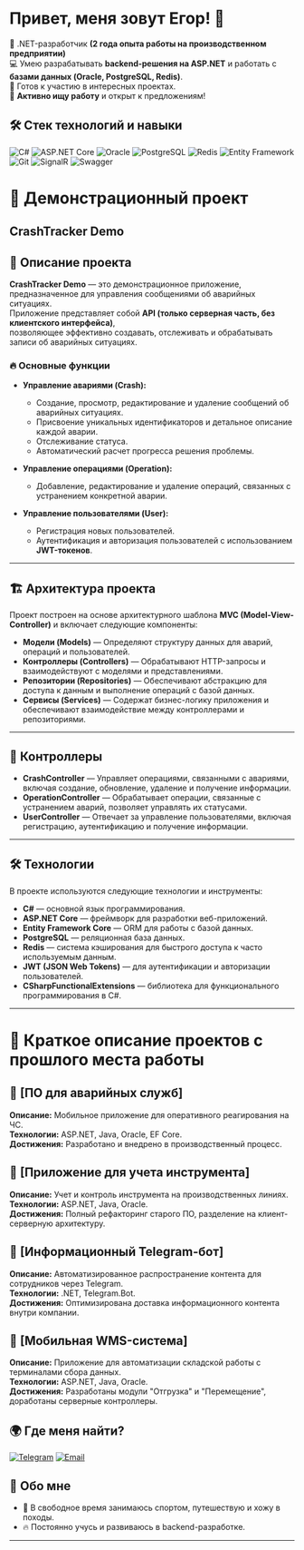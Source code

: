 # Привет, меня зовут Егор! 👋

🚀 .NET-разработчик  **(2 года опыта работы на производственном предприятии)**  
💻 Умею разрабатывать **backend-решения на ASP.NET** и работать с **базами данных (Oracle, PostgreSQL, Redis)**.  
📍 Готов к участию в интересных проектах.  
🔎 **Активно ищу работу** и открыт к предложениям! 


## 🛠️ Стек технологий и навыки
![C#](https://img.shields.io/badge/-C%23-239120?style=flat-square&logo=c-sharp&logoColor=white)
![ASP.NET Core](https://img.shields.io/badge/-ASP.NET_Core-512BD4?style=flat-square&logo=dotnet&logoColor=white)
![Oracle](https://img.shields.io/badge/-Oracle-F80000?style=flat-square&logo=oracle&logoColor=white)
![PostgreSQL](https://img.shields.io/badge/-PostgreSQL-336791?style=flat-square&logo=postgresql&logoColor=white)
![Redis](https://img.shields.io/badge/-Redis-D82C20?style=flat-square&logo=redis&logoColor=white)
![Entity Framework](https://img.shields.io/badge/-Entity_Framework-512BD4?style=flat-square&logo=dotnet&logoColor=white)
![Git](https://img.shields.io/badge/-Git-F05032?style=flat-square&logo=git&logoColor=white)
![SignalR](https://img.shields.io/badge/-SignalR-512BD4?style=flat-square&logo=asp.net&logoColor=white)
![Swagger](https://img.shields.io/badge/-Swagger-85EA2D?style=flat-square&logo=swagger&logoColor=white)

# 📂 Демонстрационный проект
## CrashTracker Demo

## 📌 Описание проекта

**CrashTracker Demo** — это демонстрационное приложение, предназначенное для управления сообщениями об аварийных ситуациях.  
Приложение представляет собой **API (только серверная часть, без клиентского интерфейса)**,  
позволяющее эффективно создавать, отслеживать и обрабатывать записи об аварийных ситуациях.


### 🔥 Основные функции

- **Управление авариями (Crash):**
  - Создание, просмотр, редактирование и удаление сообщений об аварийных ситуациях.
  - Присвоение уникальных идентификаторов и детальное описание каждой аварии.
  - Отслеживание статуса.
  - Автоматический расчет прогресса решения проблемы.
    
- **Управление операциями (Operation):**
  - Добавление, редактирование и удаление операций, связанных с устранением конкретной аварии.

- **Управление пользователями (User):**
  - Регистрация новых пользователей.
  - Аутентификация и авторизация пользователей с использованием **JWT-токенов**.

---

## 🏗 Архитектура проекта

Проект построен на основе архитектурного шаблона **MVC (Model-View-Controller)** и включает следующие компоненты:

- **Модели (Models)** — Определяют структуру данных для аварий, операций и пользователей.
- **Контроллеры (Controllers)** — Обрабатывают HTTP-запросы и взаимодействуют с моделями и представлениями.
- **Репозитории (Repositories)** — Обеспечивают абстракцию для доступа к данным и выполнение операций с базой данных.
- **Сервисы (Services)** — Содержат бизнес-логику приложения и обеспечивают взаимодействие между контроллерами и репозиториями.
---

## 📂 Контроллеры

- **CrashController** — Управляет операциями, связанными с авариями, включая создание, обновление, удаление и получение информации.
- **OperationController** — Обрабатывает операции, связанные с устранением аварий, позволяет управлять их статусами.
- **UserController** — Отвечает за управление пользователями, включая регистрацию, аутентификацию и получение информации.
---

## 🛠 Технологии

В проекте используются следующие технологии и инструменты:

- **C#** — основной язык программирования.
- **ASP.NET Core** — фреймворк для разработки веб-приложений.
- **Entity Framework Core** — ORM для работы с базой данных.
- **PostgreSQL** — реляционная база данных.
- **Redis** — система кэширования для быстрого доступа к часто используемым данным.
- **JWT (JSON Web Tokens)** — для аутентификации и авторизации пользователей.
- **CSharpFunctionalExtensions** — библиотека для функционального программирования в C#.

---

# 📂  Краткое описание проектов с прошлого места работы

## 🔹 [ПО для аварийных служб]
**Описание:** Мобильное приложение для оперативного реагирования на ЧС.  
**Технологии:** ASP.NET, Java, Oracle, EF Core.  
**Достижения:** Разработано и внедрено в производственный процесс.  

## 🔹 [Приложение для учета инструмента]
**Описание:** Учет и контроль инструмента на производственных линиях.  
**Технологии:** ASP.NET, Java, Oracle.  
**Достижения:** Полный рефакторинг старого ПО, разделение на клиент-серверную архитектуру.  

## 🔹 [Информационный Telegram-бот]
**Описание:** Автоматизированное распространение контента для сотрудников через Telegram.  
**Технологии:** .NET, Telegram.Bot.  
**Достижения:** Оптимизирована доставка информационного контента внутри компании.  

## 🔹 [Мобильная WMS-система]
**Описание:** Приложение для автоматизации складской работы с терминалами сбора данных.  
**Технологии:** ASP.NET, Java, Oracle.  
**Достижения:** Разработаны модули "Отгрузка" и "Перемещение", доработаны серверные контроллеры.  

## 🌍 Где меня найти?
[![Telegram](https://img.shields.io/badge/-Telegram-26A5E4?style=flat-square&logo=telegram&logoColor=white)](https://t.me/Slalom1)
[![Email](https://img.shields.io/badge/-Email-D14836?style=flat-square&logo=gmail&logoColor=white)](mailto:burmantov2002@gmail.com)

## 🎯 Обо мне
- 🚴 В свободное время занимаюсь спортом, путешествую и хожу в походы.  
- 🔥 Постоянно учусь и развиваюсь в backend-разработке.  

---

